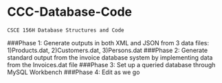 # CCC-Database-Code
	CSCE 156H Database Structures and Code
###Phase 1:
	Generate outputs in both XML and JSON from 3 data files:
		1)Products.dat, 2)Customers.dat, 3)Persons.dat
###Phase 2:
	Generate standard output from the invoice database system by implementing data from the Invoices.dat file
###Phase 3:
	Set up a queried database through MySQL Workbench
###Phase 4:
	Edit as we go
